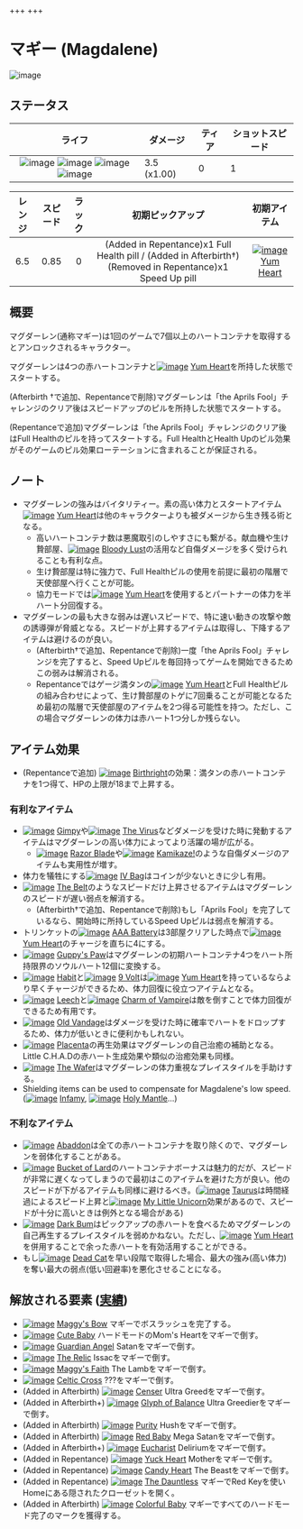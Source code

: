 +++
+++

 # マギー (Magdalene)
 ![image](/image/characters/Magdalene.png) 


ステータス
-------


|ライフ|ダメージ|ティア|ショットスピード|
|:----:|---|---|---|
|![image](/image/characters/r-heart.png) ![image](/image/characters/r-heart.png) ![image](/image/characters/r-heart.png) ![image](/image/characters/r-heart.png)|3.5 (x1.00)|0|1|

|レンジ|スピード|ラック|初期ピックアップ|初期アイテム|
|:--:|:--:|:--:|:--:|:--:|
|6.5|0.85|0|(Added in Repentance)x1 Full Health pill / (Added in Afterbirth†)(Removed in Repentance)x1 Speed Up pill|[![image](/image/Yum_Heart.png)](/wiki/Yum_Heart "Yum Heart") [Yum Heart](/wiki/Yum_Heart "Yum Heart")|


概要
-------

マグダーレン(通称マギー)は1回のゲームで7個以上のハートコンテナを取得するとアンロックされるキャラクター。

マグダーレンは4つの赤ハートコンテナと[![image](/image/Yum_Heart.png)](/wiki/Yum_Heart "Yum Heart") [Yum Heart](/wiki/Yum_Heart "Yum Heart")を所持した状態でスタートする。

(Afterbirth †で追加、Repentanceで削除)マグダーレンは「the Aprils Fool」チャレンジのクリア後はスピードアップのピルを所持した状態でスタートする。

(Repentanceで追加)マグダーレンは「the Aprils Fool」チャレンジのクリア後はFull Healthのピルを持ってスタートする。Full HealthとHealth Upのピル効果がそのゲームのピル効果ローテーションに含まれることが保証される。

ノート
-------

* マグダーレンの強みはバイタリティー。素の高い体力とスタートアイテム[![image](/image/Yum_Heart.png)](/wiki/Yum_Heart "Yum Heart") [Yum Heart](/wiki/Yum_Heart "Yum Heart")は他のキャラクターよりも被ダメージから生き残る術となる。
	+ 高いハートコンテナ数は悪魔取引のしやすさにも繋がる。献血機や生け贄部屋、[![image](/image/Bloody_Lust.png)](/wiki/Bloody_Lust "Bloody Lust") [Bloody Lust](/wiki/Bloody_Lust "Bloody Lust")の活用など自傷ダメージを多く受けられることも有利な点。
	+ 生け贄部屋は特に強力で、Full Healthピルの使用を前提に最初の階層で天使部屋へ行くことが可能。
	+ 協力モードでは[![image](/image/Yum_Heart.png)](/wiki/Yum_Heart "Yum Heart") [Yum Heart](/wiki/Yum_Heart "Yum Heart")を使用するとパートナーの体力を半ハート分回復する。
* マグダーレンの最も大きな弱みは遅いスピードで、特に速い動きの攻撃や敵の誘導弾が脅威となる。スピードが上昇するアイテムは取得し、下降するアイテムは避けるのが良い。
	+ (Afterbirth†で追加、Repentanceで削除)一度「the Aprils Fool」チャレンジを完了すると、Speed Upピルを毎回持ってゲームを開始できるためこの弱みは解消される。
	+ Repentanceではゲージ満タンの[![image](/image/Yum_Heart.png)](/wiki/Yum_Heart "Yum Heart") [Yum Heart](/wiki/Yum_Heart "Yum Heart")とFull Healthピルの組み合わせによって、生け贄部屋のトゲに7回乗ることが可能となるため最初の階層で天使部屋のアイテムを2つ得る可能性を持つ。ただし、この場合マグダーレンの体力は赤ハート1つ分しか残らない。


アイテム効果
-------------------

* (Repentanceで追加) [![image](/image/Birthright.png)](/wiki/Birthright "Birthright") [Birthright](/wiki/Birthright "Birthright")の効果：満タンの赤ハートコンテナを1つ得て、HPの上限が18まで上昇する。


### 有利なアイテム

* [![image](/image/Gimpy.png)](/wiki/Gimpy "Gimpy") [Gimpy](/wiki/Gimpy "Gimpy")や[![image](/image/The_Virus.png)](/wiki/The_Virus "The Virus") [The Virus](/wiki/The_Virus "The Virus")などダメージを受けた時に発動するアイテムはマグダーレンの高い体力によってより活躍の場が広がる。
	+ [![image](/image/Razor_Blade.png)](/wiki/Razor_Blade "Razor Blade") [Razor Blade](/wiki/Razor_Blade "Razor Blade")や[![image](/image/Kamikaze%21.png)](/wiki/Kamikaze%21 "Kamikaze!") [Kamikaze!](/wiki/Kamikaze%21 "Kamikaze!")のような自傷ダメージのアイテムも実用性が増す。
* 体力を犠牲にする[![image](/image/IV_Bag.png)](/wiki/IV_Bag "IV Bag") [IV Bag](/wiki/IV_Bag "IV Bag")はコインが少ないときに少し有用。
* [![image](/image/The_Belt.png)](/wiki/The_Belt "The Belt") [The Belt](/wiki/The_Belt "The Belt")のようなスピードだけ上昇させるアイテムはマグダーレンのスピードが遅い弱点を解消する。
	+ (Afterbirth†で追加、Repentanceで削除)もし「Aprils Fool」を完了しているなら、開始時に所持しているSpeed Upピルは弱点を解消する。
* トリンケットの[![image](/image/AAA_Battery.png)](/wiki/AAA_Battery "AAA Battery") [AAA Battery](/wiki/AAA_Battery "AAA Battery")は3部屋クリアした時点で[![image](/image/Yum_Heart.png)](/wiki/Yum_Heart "Yum Heart") [Yum Heart](/wiki/Yum_Heart "Yum Heart")のチャージを直ちに4にする。
* [![image](/image/Guppy%27s_Paw.png)](/wiki/Guppy%27s_Paw "Guppy's Paw") [Guppy's Paw](/wiki/Guppy%27s_Paw "Guppy's Paw")はマグダーレンの初期ハートコンテナ4つをハート所持限界のソウルハート12個に変換する。
* [![image](/image/Habit.png)](/wiki/Habit "Habit") [Habit](/wiki/Habit "Habit")と[![image](/image/9_Volt.png)](/wiki/9_Volt "9 Volt") [9 Volt](/wiki/9_Volt "9 Volt")は[![image](/image/Yum_Heart.png)](/wiki/Yum_Heart "Yum Heart") [Yum Heart](/wiki/Yum_Heart "Yum Heart")を持っているならより早くチャージができるため、体力回復に役立つアイテムとなる。
* [![image](/image/Leech.png)](/wiki/Leech "Leech") [Leech](/wiki/Leech "Leech")と[![image](/image/Charm_of_Vampire.png)](/wiki/Charm_of_Vampire "Charm of Vampire") [Charm of Vampire](/wiki/Charm_of_Vampire "Charm of Vampire")は敵を倒すことで体力回復ができるため有用です。
* [![image](/image/Old_Vandage.png)](/wiki/Old_Vandage "Old Vandage") [Old Vandage](/wiki/Old_Vandage "Old Vandage")はダメージを受けた時に確率でハートをドロップするため、体力が低いときに便利かもしれない。
* [![image](/image/Placenta.png)](/wiki/Placenta "Placenta") [Placenta](/wiki/Placenta "Placenta")の再生効果はマグダーレンの自己治癒の補助となる。Little C.H.A.Dの赤ハート生成効果や類似の治癒効果も同様。
* [![image](/image/The_Wafer.png)](/wiki/The_Wafer "The Wafer") [The Wafer](/wiki/The_Wafer "The Wafer")はマグダーレンの体力重視なプレイスタイルを手助けする。
* Shielding items can be used to compensate for Magdalene's low speed. ([![image](/image/Infamy.png)](/wiki/Infamy "Infamy") [Infamy](/wiki/Infamy "Infamy"), [![image](/image/Holy_Mantle.png)](/wiki/Holy_Mantle "Holy Mantle") [Holy Mantle](/wiki/Holy_Mantle "Holy Mantle")...)


### 不利なアイテム


* [![image](/image/Abaddon.png)](/wiki/Abaddon "Abaddon") [Abaddon](/wiki/Abaddon "Abaddon")は全ての赤ハートコンテナを取り除くので、マグダーレンを弱体化することがある。
* [![image](/image/Bucket_of_Lard.png)](/wiki/Bucket_of_Lard "Bucket of Lard") [Bucket of Lard](/wiki/Bucket_of_Lard "Bucket of Lard")のハートコンテナボーナスは魅力的だが、スピードが非常に遅くなってしまうので最初はこのアイテムを避けた方が良い。他のスピードが下がるアイテムも同様に避けるべき。([![image](/image/Taurus.png)](/wiki/Taurus "Taurus") [Taurus](/wiki/Taurus "Taurus")は時間経過によるスピード上昇と[![image](/image/My_Little_Unicorn.png)](/wiki/My_Little_Unicorn "My Little Unicorn") [My Little Unicorn](/wiki/My_Little_Unicorn "My Little Unicorn")効果があるので、スピードが十分に高いときは例外となる場合がある)
* [![image](/image/Dark_Bum.png)](/wiki/Dark_Bum "Dark Bum") [Dark Bum](/wiki/Dark_Bum "Dark Bum")はピックアップの赤ハートを食べるためマグダーレンの自己再生するプレイスタイルを弱めかねない。ただし、[![image](/image/Yum_Heart.png)](/wiki/Yum_Heart "Yum Heart") [Yum Heart](/wiki/Yum_Heart "Yum Heart")を併用することで余った赤ハートを有効活用することができる。
* もし[![image](/image/Dead_Cat.png)](/wiki/Dead_Cat "Dead Cat") [Dead Cat](/wiki/Dead_Cat "Dead Cat")を早い段階で取得した場合、最大の強み(高い体力)を奪い最大の弱点(低い回避率)を悪化させることになる。



解放される要素 ([実績](/wiki/Achievements "Achievements"))
--------------------------------------------------------------

* [![image](/image/achievements/Maggy%27s_Bow.png)](/wiki/Maggy%27s_Bow "Maggy's Bow") [Maggy's Bow](/wiki/Maggy%27s_Bow "Maggy's Bow") マギーでボスラッシュを完了する。
* [![image](/image/achievements/Cute_Baby.png)](/wiki/Cute_Baby "Cute Baby") [Cute Baby](/wiki/Cute_Baby "Cute Baby") ハードモードのMom's Heartをマギーで倒す。
* [![image](/image/achievements/Guardian_Angel.png)](/wiki/Guardian_Angel "Guardian Angel") [Guardian Angel](/wiki/Guardian_Angel "Guardian Angel") Satanをマギーで倒す。
* [![image](/image/achievements/The_Relic.png)](/wiki/The_Relic "The Relic") [The Relic](/wiki/The_Relic "The Relic") Issacをマギーで倒す。
* [![image](/image/achievements/Maggy%27s_Faith.png)](/wiki/Maggy%27s_Faith "Maggy's Faith") [Maggy's Faith](/wiki/Maggy%27s_Faith "Maggy's Faith") The Lambをマギーで倒す。
* [![image](/image/achievements/Celtic_Cross.png)](/wiki/Celtic_Cross "Celtic Cross") [Celtic Cross](/wiki/Celtic_Cross "Celtic Cross") ???をマギーで倒す。
* (Added in Afterbirth) [![image](/image/achievements/Censer.png)](/wiki/Censer "Censer") [Censer](/wiki/Censer "Censer") Ultra Greedをマギーで倒す。
* (Added in Afterbirth+) [![image](/image/achievements/Glyph_of_Balance.png)](/wiki/Glyph_of_Balance "Glyph of Balance") [Glyph of Balance](/wiki/Glyph_of_Balance "Glyph of Balance") Ultra Greedierをマギーで倒す。
* (Added in Afterbirth) [![image](/image/achievements/Purity.png)](/wiki/Purity "Purity") [Purity](/wiki/Purity "Purity") Hushをマギーで倒す。
* (Added in Afterbirth) [![image](/image/achievements/Red_Baby.png)](/wiki/Red_Baby "Red Baby") [Red Baby](/wiki/Red_Baby "Red Baby") Mega Satanをマギーで倒す。
* (Added in Afterbirth+) [![image](/image/achievements/Eucharist.png)](/wiki/Eucharist "Eucharist") [Eucharist](/wiki/Eucharist "Eucharist") Deliriumをマギーで倒す。
* (Added in Repentance) [![image](/image/achievements/Yuck_Heart.png)](/wiki/Yuck_Heart "Yuck Heart") [Yuck Heart](/wiki/Yuck_Heart "Yuck Heart") Motherをマギーで倒す。
* (Added in Repentance) [![image](/image/achievements/Candy_Heart.png)](/wiki/Candy_Heart "Candy Heart") [Candy Heart](/wiki/Candy_Heart "Candy Heart") The Beastをマギーで倒す。
* (Added in Repentance) [![image](/image/achievements/The_Dauntless.png)](/wiki/The_Dauntless "The Dauntless") [The Dauntless](/wiki/The_Dauntless "The Dauntless") マギーでRed Keyを使いHomeにある隠されたクローゼットを開く。
* (Added in Afterbirth) [![image](/image/achievements/Colorful_Baby.png)](/wiki/Colorful_Baby "Colorful Baby") [Colorful Baby](/wiki/Colorful_Baby "Colorful Baby") マギーですべてのハードモード完了のマークを獲得する。